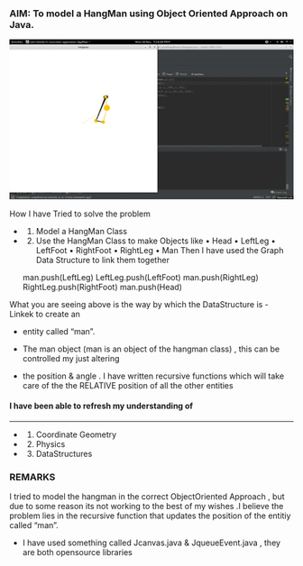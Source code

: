 ### AIM: To model a HangMan using Object Oriented Approach on Java.

![](ScreenShots/Screen_Shots_For_HangMan.gif) 


How I have Tried to solve the problem
-  1. Model a HangMan Class
-  2. Use the HangMan Class to make Objects like
	• Head
	• LeftLeg
	• LeftFoot
	• RightFoot
	• RightLeg
	• Man
Then I have used the Graph Data Structure to link them together
	
	man.push(LeftLeg)
	LeftLeg.push(LeftFoot)
	man.push(RightLeg)
	RightLeg.push(RightFoot)
	man.push(Head)

What you are seeing above is the way by which the DataStructure is - Linkek to create an

- entity called “man”.

- The man object (man is an object of the hangman class) , this can be controlled my just altering
- the position & angle . I have written recursive functions which will take care of the the
RELATIVE position of all the other entities


#### I have been able to refresh my understanding of
---------------------------------------------------------------------------------

- 1. Coordinate Geometry
- 2. Physics
- 3. DataStructures
### REMARKS

I tried to model the hangman in the correct ObjectOriented Approach , but due to some reason its
not working to the best of my wishes .I believe the problem lies in the recursive function that
updates the position of the entitiy called “man”.

-  I have used something called Jcanvas.java & JqueueEvent.java , they are both opensource libraries
